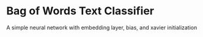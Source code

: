 # Bag of Words Text Classifier

A simple neural network with embedding layer, bias, and xavier initialization